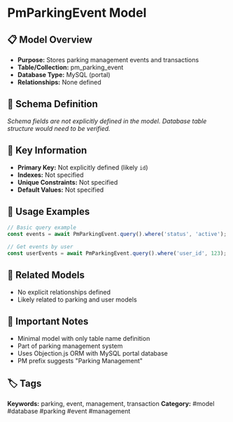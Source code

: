 # PmParkingEvent Model

## 📋 Model Overview
- **Purpose:** Stores parking management events and transactions
- **Table/Collection:** pm_parking_event
- **Database Type:** MySQL (portal)
- **Relationships:** None defined

## 🔧 Schema Definition
*Schema fields are not explicitly defined in the model. Database table structure would need to be verified.*

## 🔑 Key Information
- **Primary Key:** Not explicitly defined (likely `id`)
- **Indexes:** Not specified
- **Unique Constraints:** Not specified
- **Default Values:** Not specified

## 📝 Usage Examples
```javascript
// Basic query example
const events = await PmParkingEvent.query().where('status', 'active');

// Get events by user
const userEvents = await PmParkingEvent.query().where('user_id', 123);
```

## 🔗 Related Models
- No explicit relationships defined
- Likely related to parking and user models

## 📌 Important Notes
- Minimal model with only table name definition
- Part of parking management system
- Uses Objection.js ORM with MySQL portal database
- PM prefix suggests "Parking Management"

## 🏷️ Tags
**Keywords:** parking, event, management, transaction
**Category:** #model #database #parking #event #management